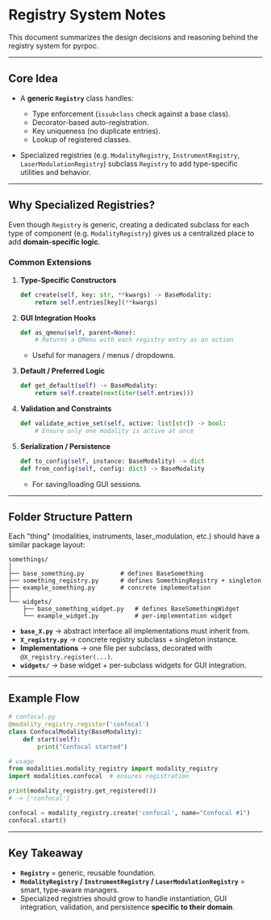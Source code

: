 
# Registry System Notes

This document summarizes the design decisions and reasoning behind the
registry system for pyrpoc.

---

## Core Idea

- A **generic `Registry`** class handles:
  - Type enforcement (`issubclass` check against a base class).
  - Decorator-based auto-registration.
  - Key uniqueness (no duplicate entries).
  - Lookup of registered classes.

- Specialized registries (e.g. `ModalityRegistry`, `InstrumentRegistry`,
  `LaserModulationRegistry`) subclass `Registry` to add type-specific
  utilities and behavior.

---

## Why Specialized Registries?

Even though `Registry` is generic, creating a dedicated subclass for each
type of component (e.g. `ModalityRegistry`) gives us a centralized place
to add **domain-specific logic**.

### Common Extensions

1. **Type-Specific Constructors**
   ```python
   def create(self, key: str, **kwargs) -> BaseModality:
       return self.entries[key](**kwargs)


2. **GUI Integration Hooks**

   ```python
   def as_qmenu(self, parent=None):
       # Returns a QMenu with each registry entry as an action
   ```

   * Useful for managers / menus / dropdowns.

3. **Default / Preferred Logic**

   ```python
   def get_default(self) -> BaseModality:
       return self.create(next(iter(self.entries)))
   ```

4. **Validation and Constraints**

   ```python
   def validate_active_set(self, active: list[str]) -> bool:
       # Ensure only one modality is active at once
   ```

5. **Serialization / Persistence**

   ```python
   def to_config(self, instance: BaseModality) -> dict
   def from_config(self, config: dict) -> BaseModality
   ```

   * For saving/loading GUI sessions.

---

## Folder Structure Pattern

Each "thing" (modalities, instruments, laser\_modulation, etc.) should
have a similar package layout:

```
somethings/
│
├── base_something.py          # defines BaseSomething
├── something_registry.py      # defines SomethingRegistry + singleton
├── example_something.py       # concrete implementation
│
└── widgets/
    ├── base_something_widget.py   # defines BaseSomethingWidget
    └── example_widget.py          # per-implementation widget
```

* **`base_X.py`** → abstract interface all implementations must inherit from.
* **`X_registry.py`** → concrete registry subclass + singleton instance.
* **Implementations** → one file per subclass, decorated with `@X_registry.register(...)`.
* **`widgets/`** → base widget + per-subclass widgets for GUI integration.

---

## Example Flow

```python
# confocal.py
@modality_registry.register('confocal')
class ConfocalModality(BaseModality):
    def start(self):
        print("Confocal started")
```

```python
# usage
from modalities.modality_registry import modality_registry
import modalities.confocal  # ensures registration

print(modality_registry.get_registered())
# -> ['confocal']

confocal = modality_registry.create('confocal', name="Confocal #1")
confocal.start()
```

---

## Key Takeaway

* **`Registry`** = generic, reusable foundation.
* **`ModalityRegistry` / `InstrumentRegistry` / `LaserModulationRegistry`** = smart, type-aware managers.
* Specialized registries should grow to handle instantiation, GUI integration, validation, and persistence **specific to their domain**.

